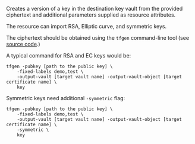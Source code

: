 Creates a version of a key in the destination key vault from the
provided ciphertext and additional parameters supplied as
resource attributes.

The resource can import RSA, Elliptic curve, and symmetric keys.

The ciphertext should be obtained using the `tfgen` command-line tool
(see [source code](https://github.com/aliakseiyanchuk/terraform-provider-az-confidential-tfgen).)

A typical command for RSA and EC keys  would be:
```shell
tfgen -pubkey [path to the public key] \
	-fixed-labels demo,test \
	-output-vault [target vault name] -output-vault-object [target certificate name] \
	key
```
Symmetric keys need additional `-symmetric` flag:
```shell
tfgen -pubkey [path to the public key] \
	-fixed-labels demo,test \
	-output-vault [target vault name] -output-vault-object [target certificate name] \
	-symmetric \
	key
```